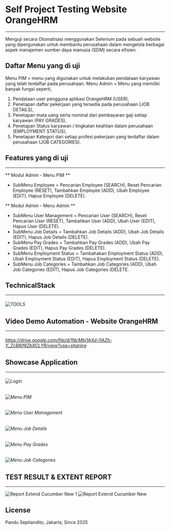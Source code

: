 # Self Project Testing Website OrangeHRM  
------------------------
Menguji secara Otomatisasi  menggunakan Selenium pada sebuah website yang dipergunakan untuk membantu perusahaan dalam mengelola berbagai aspek manajemen sumber daya manusia (SDM) secara efisien.

## Daftar Menu yang di uji ##
Menu PIM = menu yang digunakan untuk melakukan pendataan karyawan yang telah terdaftar pada perusahaan.
Menu Admin = Menu yang memiliki banyak fungsi seperti, 
  1. Pendataan user pengguna aplikasi OrangeHRM (USER),
  2. Penetapan daftar pekerjaan yang tersedia pada perusahaan (JOB DETAILS),
  3. Penetapan mata uang serta nominal dari pembayaran gaji setiap karyawan (PAY GRADES),
  4. Penetapan Status karyawan / tingkatan keahlian dalam perusahaan (EMPLOYMENT STATUS),
  5. Penetapan Kategori dari setiap profesi pekerjaan yang terdaftar dalam perusahaan (JOB CATEGORIES).

## Features yang di uji
------------------------
** Modul Admin - Menu PIM **
* SubMenu Employee = Pencarian Employee (SEARCH), Reset Pencarian Employee (RESET), Tambahkan Employee (ADD), Ubah Employee (EDIT), Hapus Employee (DELETE).

** Modul Admin - Menu Admin **
* SubMenu User Management    = Pencarian User (SEARCH), Reset Pencarian User (RESET), Tambahkan User (ADD), Ubah User (EDIT), Hapus User (DELETE).
* SubMenu Job Details        = Tambahkan Job Details (ADD), Ubah Job Details (EDIT), Hapus Job Details (DELETE).
* SubMenu Pay Grades         = Tambahkan Pay Grades (ADD), Ubah Pay Grades (EDIT), Hapus Pay Grades (DELETE).
* SubMenu Employment Status  = Tambahakan Employment Status (ADD), Ubah Employment Status (EDIT), Hapus Employment Status (DELETE).
* SubMenu Job Categories     = Tambahkan Job Categories (ADD), Ubah Job Categories (EDIT), Hapus Job Categories (DELETE.

## TechnicalStack 
------------------------
###### ![TOOLS](https://github.com/user-attachments/assets/6e44e9ba-27c9-40cf-b792-664b3fd9ac6c)

## Video Demo Automation - Website OrangeHRM
------------------------
###### https://drive.google.com/file/d/1NcMbj1AXd-l1AZh-Y_ZcB8if6ZbXCLYR/view?usp=sharing

## Showcase Application
------------------------
###### ![Login](https://github.com/user-attachments/assets/3d53172b-8fb3-4041-a658-b7b6e6e961ab)
###### ![Menu PIM](https://github.com/user-attachments/assets/1b328484-214f-45a9-9b68-37958b88d55c)
###### ![Menu User Management](https://github.com/user-attachments/assets/fa23a579-7ff8-44ca-9118-6734ab26a8d4)
###### ![Menu Job Details](https://github.com/user-attachments/assets/af73317f-bf7c-4eb9-b563-a81fe6e716a1)
###### ![Menu Pay Grades](https://github.com/user-attachments/assets/49cf2e87-9292-4232-8081-922941027acd)
###### ![Menu Job Categories](https://github.com/user-attachments/assets/7826fc1e-ddee-4bab-818e-afb0480e8f8c)


## TEST RESULT & EXTENT REPORT
------------------------
![Report Extend Cucumber New 1](https://github.com/user-attachments/assets/fd39bb64-0b46-4843-aa19-8e04b758ac5a)
![Report Extend Cucumber New](https://github.com/user-attachments/assets/ce772053-0609-4856-9cb6-dd4b0e3a8f2e)



## License
Pandu Septiandito, Jakarta, Since 2025
